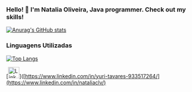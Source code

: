 ### Hello! 👋  I'm Natalia Oliveira, Java programmer. Check out my skills! 




[![Anurag's GitHub stats](https://github-readme-stats.vercel.app/api?username=nataliacolive)](https://github.com/nataliacolive/github-readme-stats)


### Linguagens Utilizadas
[![Top Langs](https://github-readme-stats.vercel.app/api/top-langs/?username=nataliacolive)](https://github.com/anuraghazra/github-readme-stats)



[<img src='https://img.shields.io/badge/LinkedIn-007785?style=for-the-badge&logo=linkedin&logoColor=white' alt='Linkedin' height='30'>]([https://www.linkedin.com/in/yuri-tavares-933517264/](https://www.linkedin.com/in/nataliaclv/)
